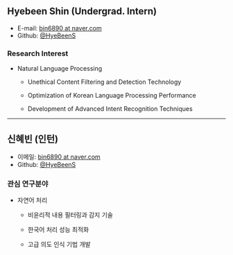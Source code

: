 ## Hyebeen Shin (Undergrad. Intern)

- E-mail: [bin6890 at naver.com](mailto:bin6890_at_naver.com)
- Github: [@HyeBeenS](https://github.com/HyeBeenS)


### Research Interest

- Natural Language Processing
  
  - Unethical Content Filtering and Detection Technology

  - Optimization of Korean Language Processing Performance
  
  - Development of Advanced Intent Recognition Techniques

---
## 신혜빈 (인턴)

- 이메일: [bin6890 at naver.com](mailto:bin6890_at_naver.com)
- Github: [@HyeBeenS](https://github.com/HyeBeenS)

### 관심 연구분야

- 자연어 처리
  
  - 비윤리적 내용 필터링과 감지 기술

  - 한국어 처리 성능 최적화
  
  - 고급 의도 인식 기법 개발